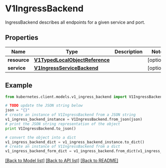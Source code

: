 # V1IngressBackend

IngressBackend describes all endpoints for a given service and port.

## Properties
Name | Type | Description | Notes
------------ | ------------- | ------------- | -------------
**resource** | [**V1TypedLocalObjectReference**](V1TypedLocalObjectReference.md) |  | [optional] 
**service** | [**V1IngressServiceBackend**](V1IngressServiceBackend.md) |  | [optional] 

## Example

```python
from kubernetes.client.models.v1_ingress_backend import V1IngressBackend

# TODO update the JSON string below
json = "{}"
# create an instance of V1IngressBackend from a JSON string
v1_ingress_backend_instance = V1IngressBackend.from_json(json)
# print the JSON string representation of the object
print V1IngressBackend.to_json()

# convert the object into a dict
v1_ingress_backend_dict = v1_ingress_backend_instance.to_dict()
# create an instance of V1IngressBackend from a dict
v1_ingress_backend_form_dict = v1_ingress_backend.from_dict(v1_ingress_backend_dict)
```
[[Back to Model list]](../README.md#documentation-for-models) [[Back to API list]](../README.md#documentation-for-api-endpoints) [[Back to README]](../README.md)


